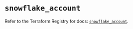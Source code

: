 # `snowflake_account`

Refer to the Terraform Registry for docs: [`snowflake_account`](https://registry.terraform.io/providers/snowflake-labs/snowflake/1.0.5/docs/resources/account).
